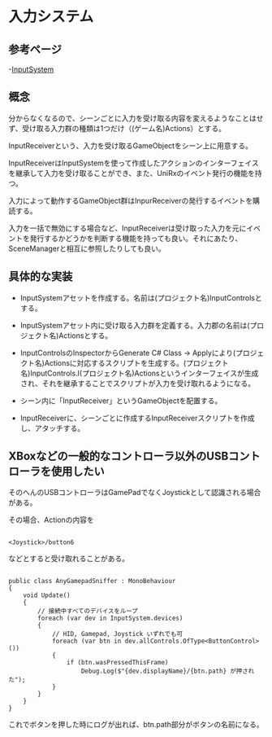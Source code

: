 # 入力システム

## 参考ページ

-[InputSystem](./../builtin_assets/inputsystem.md)

## 概念

分からなくなるので、シーンごとに入力を受け取る内容を変えるようなことはせず、受け取る入力群の種類は1つだけ（(ゲーム名)Actions）とする。

InputReceiverという、入力を受け取るGameObjectをシーン上に用意する。

InputReceiverはInputSystemを使って作成したアクションのインターフェイスを継承して入力を受け取ることができ、また、UniRxのイベント発行の機能を持つ。

入力によって動作するGameObject群はInpurReceiverの発行するイベントを購読する。

入力を一括で無効にする場合など、InputReceiverは受け取った入力を元にイベントを発行するかどうかを判断する機能を持っても良い。それにあたり、SceneManagerと相互に参照したりしても良い。

## 具体的な実装

- InputSystemアセットを作成する。名前は(プロジェクト名)InputControlsとする。

- InputSystemアセット内に受け取る入力群を定義する。入力郡の名前は(プロジェクト名)Actionsとする。

- InputControlsのInspectorからGenerate C# Class → Applyにより(プロジェクト名)Actionsに対応するスクリプトを生成する。(プロジェクト名)InputControls.I(プロジェクト名)Actionsというインターフェイスが生成され、それを継承することでスクリプトが入力を受け取れるようになる。

- シーン内に「InputReceiver」というGameObjectを配置する。

- InputReceiverに、シーンごとに作成するInputReceiverスクリプトを作成し、アタッチする。

## XBoxなどの一般的なコントローラ以外のUSBコントローラを使用したい

そのへんのUSBコントローラはGamePadでなくJoystickとして認識される場合がある。

その場合、Actionの内容を

```

<Joystick>/button6

```

などとすると受け取れることがある。

```

public class AnyGamepadSniffer : MonoBehaviour
{
    void Update()
    {
        // 接続中すべてのデバイスをループ
        foreach (var dev in InputSystem.devices)
        {
            // HID, Gamepad, Joystick いずれでも可
            foreach (var btn in dev.allControls.OfType<ButtonControl>())
            {
                if (btn.wasPressedThisFrame)
                    Debug.Log($"{dev.displayName}/{btn.path} が押された");
            }
        }
    }
}

```

これでボタンを押した時にログが出れば、btn.path部分がボタンの名前になる。

